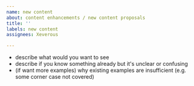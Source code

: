 ```yaml
---
name: new content
about: content enhancements / new content proposals
title: ''
labels: new content
assignees: Xeverous

---
```


- describe what would you want to see
- describe if you know something already but it's unclear or confusing
- (if want more examples) why existing examples are insufficient (e.g. some corner case not covered)
